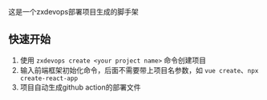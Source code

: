 这是一个zxdevops部署项目生成的脚手架

## 快速开始

1. 使用 `zxdevops create <your project name>` 命令创建项目
2. 输入前端框架初始化命令，后面不需要带上项目名参数，如 `vue create`、`npx create-react-app`
3. 项目自动生成github action的部署文件